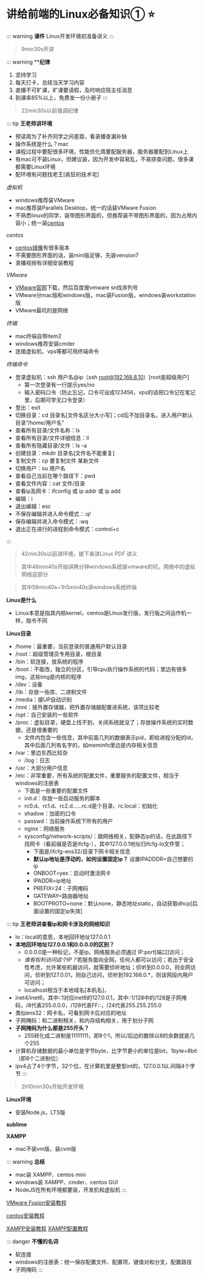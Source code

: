 # 讲给前端的Linux必备知识① :star:

::: warning
**课件**
Linux开发环境初准备讲义
:::

> 9min30s开讲

::: warning
****纪律**
1. 坚持学习
2. 每天打卡，总结当天学习内容
3. 直播不可旷课，旷课要请假，及时响应班主任消息
4. 到课率85%以上，免费发一份小册子
:::

> 22min30s以前强调纪律

::: tip
**王老师讲环境**
* 预读周为了补齐同学之间差距，看录播查漏补缺
* 操作系统是什么？mac
* 课程过程中要配很多环境，性能优化周要配服务器，服务器要配到Linux上
* 有mac可不装Linux，但建议装，因为开发中容易乱，不易排查问题，很多课都需要Linux环境
* 配环境有问题找老王[疯狂的技术宅]

*虚拟机*
* windows推荐装VMware
* mac推荐装Parallels Desktop，统一的话装VMware Fusion
* 不熟悉linux的同学，装带图形界面的，但推荐装不带图形界面的，因为占用内容小；统一装[centos](http://www.centosproject.com)

*centos*
* [centos镜像](http://www.centos.org)有很多版本
* 不需要图形界面的话，装mini版足够，先装vension7
* 录播视频有详细安装教程

*VMware*
* [VMware官网](http://www.vmvare.com/cn.html)下载，然后百度搜vmware sn找序列号
* VMware分mac版和windows版，mac装Fusion版，windows装workstation版
* VMware最坑的是网络

*终端*
* mac终端自带item2
* windows推荐安装cmder
* 连接虚拟机、vps等都可用终端命令

*终端命令*
* 登录虚拟机：ssh 用户名@ip（ssh root@192.168.8.10）[root是超级用户]
    * 第一次登录有一行提示yes/no
    * 输入密码口令（防止忘记，口令可设成123456，vps的话把口令记在笔记里，后期可学无口令登录）
* 登出：exit
* 切换目录：cd 目录名[文件名区分大小写]；cd后不加目录名，进入用户默认目录“/home/用户名”
* 查看所有目录/文件名称：ls
* 查看所有目录/文件详细信息：ll
* 查看所有隐藏目录/文件：ls -a
* 创建目录：mkdir 目录名[文件名不能重复]
* 复制文件：cp 要复制文件 某新文件 
* 切换用户：su 用户名
* 查看自己当前在哪个路径下：pwd
* 查看文件内容：cat 文件/目录
* 查看ip及网卡：ifconfig 或 ip addr 或 ip add
* 编辑：i
* 退出编辑：esc
* 不保存编辑并进入命令模式：:q!
* 保存编辑并进入命令模式：:wq
* 退出正在进行的进程到命令模式：control+c
    
:::

> 42min30s以前讲环境，接下来讲Linux PDF 讲义

> 其中48min40s开始讲两分钟windows系统装vmware的坑，网络中的虚拟网络这部分

> 其中58min40s~1h5min40s讲windows系统终端

**Linux是什么**
* Linux本意是指其内核kernel，centos是Linux发行版，发行版之间运作机一样，指令不同

**Linux目录**
* /home：最重要，当前登录的普通用户默认目录
* /root：超级管理员专用目录，根目录
* /bin：软连接，放系统的程序
* /boot：不能改，独立的分区，引导cpu执行操作系统的代码；里边有很多img，这些img是内核的程序
* /dev：设备
* /lib：存放一些库、二进制文件
* /media：接UP自动识别
* /mnt：接外置存储器，把外置存储器配置进系统，该项比较老
* /opt：自己安装的一些软件
* /proc：虚拟目录，硬盘上找不到，关闭系统就没了；存放操作系统的实时数据，还是很重要的
    * 文件内包含一些信息，其中前面几列的数据表示pid，即给进程分配的id，其中后面几列有名字的，如meminfo里边是内存相关信息
* /var：里边东西比较杂
    * /log：日志
* /usr：大部分用户信息
* /etc：非常重要，所有系统的配置文件，重要服务的配置文件，相当于windows的注册表
    * 下面是一些重要的配置文件
    * init.d：存放一些启动服务的脚本
    * rc0.d、rc1.d、rc2.d……rc.d是个目录、rc.local：初始化
    * shadow：加密的口令
    * passwd：当前操作系统下所有的用户
    * nginx：网络服务
    * sysconfig/network-scripts/：跟网络相关，配静态ip的话，在此路径下找网卡（看前缀是否是ifcfg-），其中127.0.0.1地址归ifcfg-lo文件管；
        * 下面是/ifcfg-ens32/目录下网卡相关信息
        * **默认ip地址是浮动的，如何设置固定ip？** 设置IPADDDR=自己想要的ip
        * ONBOOT=yes：启动时激活网卡
        * IPADDR=ip地址
        * PREFIX=24：子网掩码
        * GATEWAY=路由器地址
        * BOOTPROTO=none：默认none，静态地址static，自动获取dhcp[后面设置的固定ip失效]

::: tip
**王老师讲查看ip和网卡涉及的网络知识**
* lo：local的意思，本地回环地址127.0.0.1
* **本地回环地址127.0.0.1和0.0.0.0的区别？**
    * 0.0.0.0是一种标记，不是ip。网络服务必须通过 IP:port[端口]访问；
    * <i>谁有权利访问这个IP？</i>若服务面向全网，任何人都可以访问；若出于安全性考虑，允许某些机器访问，就需要侦听地址；侦听到0.0.0.0，则全网访问，侦听到127.0.01，则自己访问，侦听到192.168.0.*，则该网段内用户可访问；
    * localhost相当于本地域名[本机名]，
* inet4/inet6，其中::1对应inet6的127.0.0.1，其中::1/128中的/128是子网掩码，/8代表255.0.0.0，/128代表FF::，/24代表255.255.255.0
* 类似ens32：网卡名，可看到网卡后对应的地址
* 子网掩码：和二进制相关，和内存结构相关，用于划分子网
* **子网掩码为什么都是255开头？**
    * 255转化成二进制是11111111，即8个1，所以/后边的数除以8的余数就是几个255
* 计算机存储数据的最小单位是字节byte，比字节更小的单位是bit，1byte=8bit（即8个二进制位）
* ipv4占了4个字节，32个位，在计算机里是整型int的，127.0.0.1以.间隔4个字节
:::

> 2h10min30s开始开发环境

**Linux环境**
* 安装Node.js，LTS版

**sublime**

**XAMPP**
* mac不装vm版，装cvm版

::: warning
**总结**
* mac装 XAMPP、centos mini 
* windows装 XAMPP、cmder、centos GUI
* NodeJS在所有环境都要装，开发机和虚拟机
:::

[VMware Fusion安装教程](https://www.jianshu.com/p/99b707163683)

[centos安装教程](https://blog.csdn.net/nmtcttn/article/details/86305570)

[XAMPP安装教程](https://www.jianshu.com/p/613a51aae849)  [XAMPP配置教程](https://blog.csdn.net/it_cgq/article/details/79430511) 

::: danger
**不懂的名词**
* 软连接
* windows的注册表：统一保存配置文件、配置项，键值对和分支，配置路径
* 子网掩码
:::